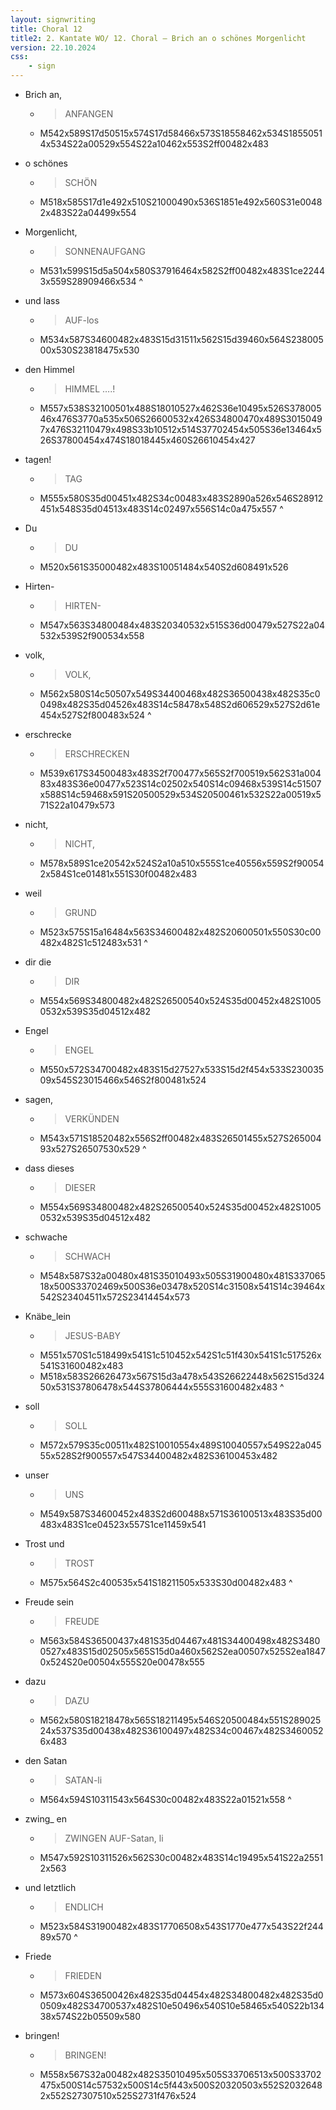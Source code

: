 ```yaml
---
layout: signwriting
title: Choral 12
title2: 2. Kantate WO/ 12. Choral – Brich an o schönes Morgenlicht
version: 22.10.2024
css:
    - sign
---
```


<!--
https://www.signbank.org/signpuddle2.0/searchword.php
https://www.sutton-signwriting.io/signmaker
-->

- Brich an,      
  + > ANFANGEN
  + M542x589S17d50515x574S17d58466x573S18558462x534S18550514x534S22a00529x554S22a10462x553S2ff00482x483

  
- o schönes
  + > SCHÖN
  + M518x585S17d1e492x510S21000490x536S1851e492x560S31e00482x483S22a04499x554
  
- Morgenlicht,  
  + > SONNENAUFGANG
  + M531x599S15d5a504x580S37916464x582S2ff00482x483S1ce22443x559S28909466x534
^

- und lass       
  + > AUF-los  
  + M534x587S34600482x483S15d31511x562S15d39460x564S23800500x530S23818475x530
        
- den Himmel  
  + > HIMMEL  ….!
  + M557x538S32100501x488S18010527x462S36e10495x526S37800546x476S3770a535x506S26600532x426S34800470x489S30150497x476S32110479x498S33b10512x514S37702454x505S36e13464x526S37800454x474S18018445x460S26610454x427

- tagen!
  + > TAG
  + M555x580S35d00451x482S34c00483x483S2890a526x546S28912451x548S35d04513x483S14c02497x556S14c0a475x557
^

- Du 
  + > DU
  + M520x561S35000482x483S10051484x540S2d608491x526

- Hirten-
  + > HIRTEN-
  + M547x563S34800484x483S20340532x515S36d00479x527S22a04532x539S2f900534x558

- volk,
  + > VOLK,
  + M562x580S14c50507x549S34400468x482S36500438x482S35c00498x482S35d04526x483S14c58478x548S2d606529x527S2d61e454x527S2f800483x524
^

- erschrecke
  + > ERSCHRECKEN
  + M539x617S34500483x483S2f700477x565S2f700519x562S31a00483x483S36e00477x523S14c02502x540S14c09468x539S14c51507x588S14c59468x591S20500529x534S20500461x532S22a00519x571S22a10479x573


- nicht,
  + > NICHT,
  + M578x589S1ce20542x524S2a10a510x555S1ce40556x559S2f900542x584S1ce01481x551S30f00482x483

- weil
  + > GRUND
  + M523x575S15a16484x563S34600482x482S20600501x550S30c00482x482S1c512483x531
^

- dir die
  + > DIR
  + M554x569S34800482x482S26500540x524S35d00452x482S10050532x539S35d04512x482

- Engel
  + > ENGEL
  + M550x572S34700482x483S15d27527x533S15d2f454x533S23003509x545S23015466x546S2f800481x524

- sagen,
  + > VERKÜNDEN
  + M543x571S18520482x556S2ff00482x483S26501455x527S26500493x527S26507530x529
^

- dass dieses
  + > DIESER
  + M554x569S34800482x482S26500540x524S35d00452x482S10050532x539S35d04512x482

- schwache
  + > SCHWACH
  + M548x587S32a00480x481S35010493x505S31900480x481S33706518x500S33702469x500S36e03478x520S14c31508x541S14c39464x542S23404511x572S23414454x573

- Knäbe_lein
  + > JESUS-BABY
  + M551x570S1c518499x541S1c510452x542S1c51f430x541S1c517526x541S31600482x483
  + M518x583S26626473x567S15d3a478x543S26622448x562S15d32450x531S37806478x544S37806444x555S31600482x483
^

- soll
  + > SOLL
  + M572x579S35c00511x482S10010554x489S10040557x549S22a04555x528S2f900557x547S34400482x482S36100453x482

- unser
  + > UNS
  + M549x587S34600452x483S2d600488x571S36100513x483S35d00483x483S1ce04523x557S1ce11459x541

- Trost und 
  + > TROST
  + M575x564S2c400535x541S18211505x533S30d00482x483
^

- Freude sein
  + > FREUDE
  + M563x584S36500437x481S35d04467x481S34400498x482S34800527x483S15d02505x565S15d0a460x562S2ea00507x525S2ea18470x524S20e00504x555S20e00478x555

- dazu
  + > DAZU
  + M562x580S18218478x565S18211495x546S20500484x551S28902524x537S35d00438x482S36100497x482S34c00467x482S34600526x483

- den Satan
  + > SATAN-li
  + M564x594S10311543x564S30c00482x483S22a01521x558
^

- zwing_        en
  + > ZWINGEN AUF-Satan, li
  + M547x592S10311526x562S30c00482x483S14c19495x541S22a25512x563


- und letztlich
  + > ENDLICH
  + M523x584S31900482x483S17706508x543S1770e477x543S22f24489x570
^

- Friede
  + > FRIEDEN
  + M573x604S36500426x482S35d04454x482S34800482x482S35d00509x482S34700537x482S10e50496x540S10e58465x540S22b13438x574S22b05509x580

- bringen!
  + > BRINGEN!
  + M558x567S32a00482x482S35010495x505S33706513x500S33702475x500S14c57532x500S14c5f443x500S20320503x552S20326482x552S27307510x525S2731f476x524
